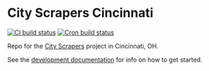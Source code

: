 # City Scrapers Cincinnati

[![CI build status](https://github.com/City-Bureau/city-scrapers-cinoh/workflows/CI/badge.svg)](https://github.com/City-Bureau/city-scrapers-cinoh/actions?query=workflow%3ACI)
[![Cron build status](https://github.com/City-Bureau/city-scrapers-cinoh/workflows/Cron/badge.svg)](https://github.com/City-Bureau/city-scrapers-cinoh/actions?query=workflow%3ACron)

Repo for the [City Scrapers](https://cityscrapers.org) project in Cincinnati, OH.

See the [development documentation](https://cityscrapers.org/docs/development/) for info on how to get started.
